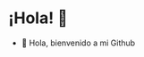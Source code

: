 # ¡Hola! 🚀

- 👋 Hola, bienvenido a mi Github

<!---
DLlacsa/DLlacsa is a ✨ special ✨ repository because its `README.md` (this file) appears on your GitHub profile.
You can click the Preview link to take a look at your changes.
--->
